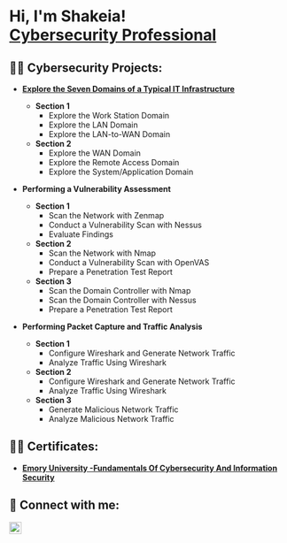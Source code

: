 <h1>Hi, I'm Shakeia! <br/><a href="https://github.com/cyberssolomon"></a> <a href="https://www.linkedin.com/in/joshmadakor/">Cybersecurity Professional</a> 
<h2>👨‍💻 Cybersecurity  Projects:</h2>

- <b>[Explore the Seven Domains of a Typical IT Infrastructure](https://github.com/cyberssolomon/Exploring-the-Seven-Domains-of-a-Typical-IT-Infrastructure)</b>
  - <b>Section 1</b>
    - Explore the Work Station Domain
    - Explore the LAN Domain
    - Explore the LAN-to-WAN Domain
  - <b>Section 2</b>
    - Explore the WAN Domain
    - Explore the Remote Access Domain
    - Explore the System/Application Domain
   
- <b>Performing a Vulnerability Assessment</b>
  - <b>Section 1</b>
    - Scan the Network with Zenmap
    - Conduct a Vulnerability Scan with Nessus
    - Evaluate Findings
  - <b>Section 2</b>
    - Scan the Network with Nmap
    - Conduct a Vulnerability Scan with OpenVAS
    - Prepare a Penetration Test Report
  - <b>Section 3</b>
    - Scan the Domain Controller with Nmap
    - Scan the Domain Controller with Nessus
    - Prepare a Penetration Test Report

- <b>Performing Packet Capture and Traffic Analysis</b>
  - <b>Section 1</b>
    - Configure Wireshark and Generate Network Traffic
    - Analyze Traffic Using Wireshark
  - <b>Section 2</b>
    - Configure Wireshark and Generate Network Traffic
    - Analyze Traffic Using Wireshark
  - <b>Section 3</b>
    - Generate Malicious Network Traffic
    - Analyze Malicious Network Traffic

<h2>👨‍💻 Certificates:</h2>

- <b>[Emory University -Fundamentals Of Cybersecurity And Information Security](https://i.imgur.com/wLjvAKa.jpeg)</b>
  
    



<h2> 🤳 Connect with me:</h2>


[<img align="left" alt="ShakeiaSolomon | LinkedIn" width="22px" src="https://cdn.jsdelivr.net/npm/simple-icons@v3/icons/linkedin.svg" />][linkedin]



[linkedin]: https://www.linkedin.com/in/shakeia-solomon

